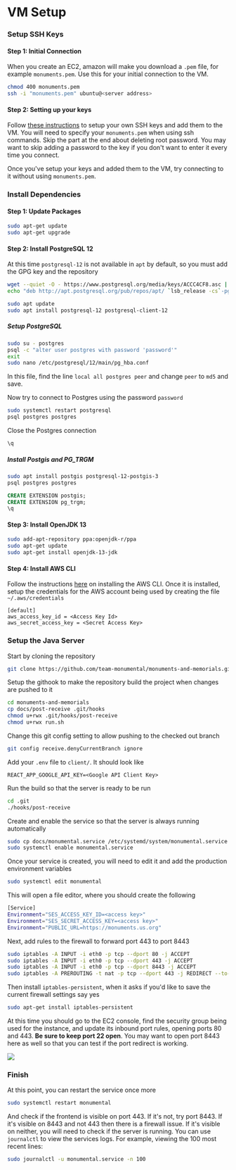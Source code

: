 # VM Setup

### Setup SSH Keys

#### Step 1: Initial Connection

When you create an EC2, amazon will make you download a `.pem` file, for example `monuments.pem`. Use this for your initial connection to the VM.

```bash
chmod 400 monuments.pem
ssh -i "monuments.pem" ubuntu@<server address>
```

#### Step 2: Setting up your keys

Follow [these instructions](https://gist.github.com/stormpython/9517102) to setup your own SSH keys and add them to the VM. You will need to specify your `monuments.pem` when using ssh commands. Skip the part at the end about deleting root password. You may want to skip adding a password to the key if you don't want to enter it every time you connect.

Once you've setup your keys and added them to the VM, try connecting to it without using `monuments.pem`.

### Install Dependencies

#### Step 1: Update Packages

```bash
sudo apt-get update
sudo apt-get upgrade
```

#### Step 2: Install PostgreSQL 12

At this time `postgresql-12` is not available in `apt` by default, so you must add the GPG key and the repository

```bash
wget --quiet -O - https://www.postgresql.org/media/keys/ACCC4CF8.asc | sudo apt-key add -
echo "deb http://apt.postgresql.org/pub/repos/apt/ `lsb_release -cs`-pgdg main" |sudo tee  /etc/apt/sources.list.d/pgdg.list
```

```bash
sudo apt update
sudo apt install postgresql-12 postgresql-client-12
```

##### Setup PostgreSQL

```bash
sudo su - postgres
psql -c "alter user postgres with password 'password'"
exit
sudo nano /etc/postgresql/12/main/pg_hba.conf
```

In this file, find the line `local all postgres peer` and change `peer` to `md5` and save.

Now try to connect to Postgres using the password `password`

```bash
sudo systemctl restart postgresql
psql postgres postgres
```

Close the Postgres connection

```sql
\q
```

##### Install Postgis and PG_TRGM

```bash
sudo apt install postgis postgresql-12-postgis-3
psql postgres postgres
```

```sql
CREATE EXTENSION postgis;
CREATE EXTENSION pg_trgm;
\q
```

#### Step 3: Install OpenJDK 13

```bash
sudo add-apt-repository ppa:openjdk-r/ppa
sudo apt-get update
sudo apt-get install openjdk-13-jdk
```

#### Step 4: Install AWS CLI

Follow the instructions [here](https://docs.aws.amazon.com/cli/latest/userguide/install-cliv2-linux.html) on installing the AWS CLI. Once it is installed, setup the credentials for the AWS account being used by creating the file `~/.aws/credentials`

```
[default]
aws_access_key_id = <Access Key Id>
aws_secret_access_key = <Secret Access Key>
```

### Setup the Java Server

Start by cloning the repository

```bash
git clone https://github.com/team-monumental/monuments-and-memorials.git
```

Setup the githook to make the repository build the project when changes are pushed to it

```bash
cd monuments-and-memorials
cp docs/post-receive .git/hooks
chmod u+rwx .git/hooks/post-receive
chmod u+rwx run.sh
```

Change this git config setting to allow pushing to the checked out branch
```bash
git config receive.denyCurrentBranch ignore
```

Add your `.env` file to `client/`. It should look like

```
REACT_APP_GOOGLE_API_KEY=<Google API Client Key>
```

Run the build so that the server is ready to be run

```bash
cd .git
./hooks/post-receive
```

Create and enable the service so that the server is always running automatically

```bash
sudo cp docs/monumental.service /etc/systemd/system/monumental.service
sudo systemctl enable monumental.service
```

Once your service is created, you will need to edit it and add the production environment variables

```bash
sudo systemctl edit monumental
```

This will open a file editor, where you should create the following

```bash
[Service]
Environment="SES_ACCESS_KEY_ID=<access key>"
Environment="SES_SECRET_ACCESS_KEY=<access key>"
Environment="PUBLIC_URL=https://monuments.us.org"
```

Next, add rules to the firewall to forward port 443 to port 8443

```bash
sudo iptables -A INPUT -i eth0 -p tcp --dport 80 -j ACCEPT
sudo iptables -A INPUT -i eth0 -p tcp --dport 443 -j ACCEPT
sudo iptables -A INPUT -i eth0 -p tcp --dport 8443 -j ACCEPT
sudo iptables -A PREROUTING -t nat -p tcp --dport 443 -j REDIRECT --to-ports 8443
```

Then install `iptables-persistent`, when it asks if you'd like to save the current firewall settings say yes

```bash
sudo apt-get install iptables-persistent
```

At this time you should go to the EC2 console, find the security group being used for the instance, and update its inbound port rules, opening ports 80 and 443. **Be sure to keep port 22 open**. You may want to open port 8443 here as well so that you can test if the port redirect is working.

![](https://i.imgur.com/8QkinUy.png)

### Finish

At this point, you can restart the service once more

```bash
sudo systemctl restart monumental
```

And check if the frontend is visible on port 443. If it's not, try port 8443. If it's visible on 8443 and not 443 then there is a firewall issue. If it's visible on neither, you will need to check if the server is running. You can use `journalctl` to view the services logs. For example, viewing the 100 most recent lines:

```bash
sudo journalctl -u monumental.service -n 100
```

